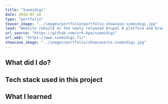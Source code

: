 ```yaml
---
title: "Suomidigi"
date: 2019-07-18
type: "portfolio"
teaser_image: "../images/portfolio/portfolio-showcase-suomidigi.jpg"
lead: "Website rebuild on the newly released Drupal 8 platform and brand re-design."
url_source: "https://github.com/vrk-kpa/suomidigi"
url_web: "https://www.suomidigi.fi/"
showcase_image: "../images/portfolio/showcase/ss-suomidigi.jpg"
---
```


## What did I do?


## Tech stack used in this project


## What I learned

